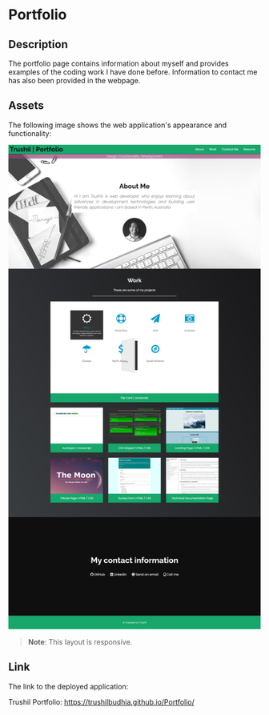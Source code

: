 # Portfolio

## Description

The portfolio page contains information about myself and provides examples of the coding work I have done before. Information to contact me has also been provided in the webpage. 

## Assets

The following image shows the web application's appearance and functionality:

![The Portfolio webpage includes a navigation bar, a header image, cards with text and images in the main section, a section with my contact information and a footer.](./assets/images/Trushil-Budhia-Portfolio-Preview.png)

> **Note**: This layout is responsive.

## Link

The link to the deployed application:

Trushil Portfolio: https://trushilbudhia.github.io/Portfolio/
